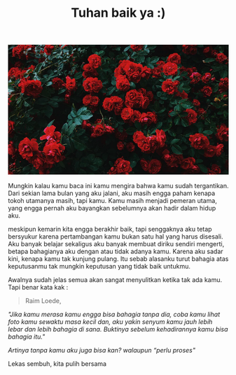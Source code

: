 ﻿---
title: "Tuhan baik ya :)"
publishedAt: 2023-04-29
description: "Tuhan baik banget ya? Aku minta bahagia, dikasihnya kamu hilang dari hidup aku."
slug: "Kamu-hilang-dari-hidup-aku"
isPublish: true
---

![Deskripsi Gambar](/public/mawar.png)

Mungkin kalau kamu baca ini kamu mengira bahwa kamu sudah tergantikan.
Dari sekian lama bulan yang aku jalani, 
aku masih engga paham kenapa tokoh utamanya masih, tapi kamu.
Kamu masih menjadi pemeran utama,
yang engga pernah aku bayangkan sebelumnya akan hadir dalam hidup aku.

meskipun kemarin kita engga berakhir baik,
tapi senggaknya aku tetap bersyukur karena pertambangan kamu bukan satu hal yang harus disesali.
Aku banyak belajar sekaligus aku banyak membuat diriku sendiri mengerti,
betapa bahagianya aku dengan atau tidak adanya kamu.
Karena aku sadar kini, kenapa kamu tak kunjung pulang.
Itu sebab alasanku turut bahagia atas keputusanmu tak mungkin keputusan yang tidak baik untukmu.

Awalnya sudah jelas semua akan sangat menyulitkan ketika tak ada kamu.
Tapi benar kata kak :

> Raim Loede,

_"Jika kamu merasa kamu engga bisa bahagia tanpa dia,
coba kamu lihat foto kamu sewaktu masa kecil dan,
aku yakin senyum kamu jauh lebih lebar dan lebih bahagia di sana.
Buktinya sebelum kehadirannya kamu bisa bahagia itu."_

_Artinya tanpa kamu aku juga bisa kan? walaupun “perlu proses"_

Lekas sembuh, kita pulih bersama

